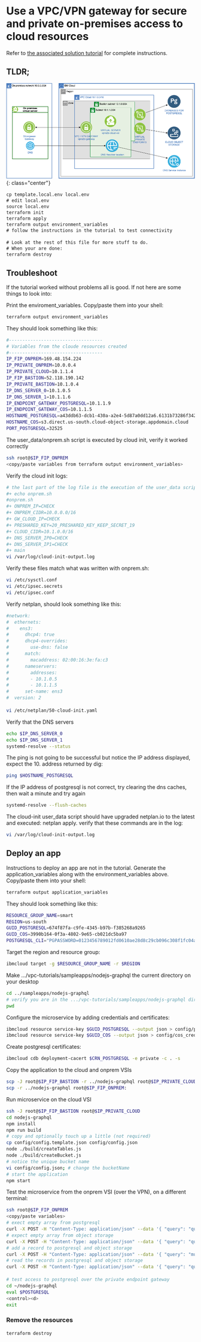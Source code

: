 # Use a VPC/VPN gateway for secure and private on-premises access to cloud resources

Refer to [the associated solution tutorial](https://cloud.ibm.com/docs/solution-tutorials?topic=solution-tutorials-vpc-site2site-vpn#create-vpc) for complete instructions.

## TLDR;

![Architecture](./images/vpc-site2site-vpn-tutorial.png){: class="center"}

```
cp template.local.env local.env
# edit local.env
source local.env
terraform init
terraform apply
terraform output environment_variables
# follow the instructions in the tutorial to test connectivity

# Look at the rest of this file for more stuff to do.
# When your are done:
terraform destroy
```

## Troubleshoot
If the tutorial worked without problems all is good.  If not here are some things to look into:

Print the enviroment_variables.  Copy/paste them into your shell:

``` sh
terraform output environment_variables
```

They should look something like this:

``` sh
#-----------------------------------
# Variables from the cloude resources created
#-----------------------------------
IP_FIP_ONPREM=169.48.154.224
IP_PRIVATE_ONPREM=10.0.0.4
IP_PRIVATE_CLOUD=10.1.1.4
IP_FIP_BASTION=52.118.190.142
IP_PRIVATE_BASTION=10.1.0.4
IP_DNS_SERVER_0=10.1.0.5
IP_DNS_SERVER_1=10.1.1.6
IP_ENDPOINT_GATEWAY_POSTGRESQL=10.1.1.9
IP_ENDPOINT_GATEWAY_COS=10.1.1.5
HOSTNAME_POSTGRESQL=a43ddb63-dcb1-430a-a2e4-5d87a0dd12a6.6131b73286f34215871dfad7254b4f7d.private.databases.appdomain.cloud
HOSTNAME_COS=s3.direct.us-south.cloud-object-storage.appdomain.cloud
PORT_POSTGRESQL=32525
```

The user_data/onprem.sh script is executed by cloud init, verify it worked correctly

``` sh
ssh root@$IP_FIP_ONPREM
<copy/paste variables from terraform output environment_variables>
```

Verify the cloud init logs:
``` sh
# the last part of the log file is the execution of the user_data script, look for stuff something like this:
#+ echo onprem.sh
#onprem.sh
#+ ONPREM_IP=CHECK
#+ ONPREM_CIDR=10.0.0.0/16
#+ GW_CLOUD_IP=CHECK
#+ PRESHARED_KEY=20_PRESHARED_KEY_KEEP_SECRET_19
#+ CLOUD_CIDR=10.1.0.0/16
#+ DNS_SERVER_IP0=CHECK
#+ DNS_SERVER_IP1=CHECK
#+ main
vi /var/log/cloud-init-output.log
```


Verify these files match what was written with onprem.sh:
``` sh
vi /etc/sysctl.conf
vi /etc/ipsec.secrets
vi /etc/ipsec.conf
```

Verify netplan, should look something like this:
``` sh
#network:
#  ethernets:
#    ens3:
#      dhcp4: true
#      dhcp4-overrides:
#        use-dns: false
#      match:
#        macaddress: 02:00:16:3e:fa:c3
#      nameservers:
#        addresses:
#        - 10.1.0.5
#        - 10.1.1.5
#      set-name: ens3
#  version: 2

vi /etc/netplan/50-cloud-init.yaml
```

Verify that the DNS servers
``` sh
echo $IP_DNS_SERVER_0
echo $IP_DNS_SERVER_1
systemd-resolve --status
```

The ping is not going to be successful but notice the IP address displayed, expect the 10. address returned by dig:
``` sh
ping $HOSTNAME_POSTGRESQL
```

If the IP address of postgresql is not correct, try clearing the dns caches, then wait a minute and try again
``` sh
systemd-resolve --flush-caches
```

The cloud-init user_data script should have upgraded netplan.io to the latest and executed: netplan apply.
verify that these commands are in the log:
``` sh
vi /var/log/cloud-init-output.log
```
## Deploy an app

Instructions to deploy an app are not in the tutorial.  Generate the application_variables along with the environment_variables above.  Copy/paste them into your shell:

``` sh
terraform output application_variables
```

They should look something like this:

``` sh
RESOURCE_GROUP_NAME=smart
REGION=us-south
GUID_POSTGRESQL=674f87fa-c9fe-4345-b97b-f385268a9265
GUID_COS=3990b164-0f3a-4802-9e65-cb021dc5ba97
POSTGRESQL_CLI="PGPASSWORD=0123456789012fd0610ae28d8c29cb096c308f1fc04ad3cdc89e02ab7baaacbc1 PGSSLROOTCERT=01234567890129-11e9-a1c2-52b4b41c25ad psql 'host=a43ddb63-dcb1-430a-a2e4-5d87a0dd12a6.6131b73286f34215871dfad7254b4f7d.private.databases.appdomain.cloud port=32525 dbname=ibmclouddb user=ibm_cloud_674f87fa_c9fe_4345_b97b_f385268a9265 sslmode=verify-full'"
```

Target the region and resource group:
```sh
ibmcloud target -g $RESOURCE_GROUP_NAME -r $REGION
```

Make .../vpc-tutorials/sampleapps/nodejs-graphql the current directory on your desktop
```sh
cd ../sampleapps/nodejs-graphql
# verify you are in the .../vpc-tutorials/sampleapps/nodejs-graphql directory
pwd
```

Configure the microservice by adding credentials and certificates:
```sh
ibmcloud resource service-key $GUID_POSTGRESQL --output json > config/pg_credentials.json
ibmcloud resource service-key $GUID_COS --output json > config/cos_credentials.json
```

Create postgresql certificates:
```sh
ibmcloud cdb deployment-cacert $CRN_POSTGRESQL -e private -c . -s
```

Copy the application to the cloud and onprem VSIs
```sh
scp -J root@$IP_FIP_BASTION -r ../nodejs-graphql root@$IP_PRIVATE_CLOUD:
scp -r ../nodejs-graphql root@$IP_FIP_ONPREM:
```

Run microservice on the cloud VSI
```sh
ssh -J root@$IP_FIP_BASTION root@$IP_PRIVATE_CLOUD
cd nodejs-graphql
npm install
npm run build
# copy and optionally touch up a little (not required)
cp config/config.template.json config/config.json
node ./build/createTables.js
node ./build/createBucket.js
# notice the unique bucket name
vi config/config.json; # change the bucketName
# start the application
npm start
```

Test the microservice from the onprem VSI (over the VPN), on a different terminal:
```sh
ssh root@$IP_FIP_ONPREM
<copy/paste variables>
# exect empty array from postgresql
curl -X POST -H "Content-Type: application/json" --data '{ "query": "query read_database { read_database { id balance transactiontime } }" }' http://$IP_PRIVATE_CLOUD/api/bank
# expect empty array from object storage
curl -X POST -H "Content-Type: application/json" --data '{ "query": "query read_items { read_items { key size modified } }" }' http://$IP_PRIVATE_CLOUD/api/bank
# add a record to postgresql and object storage
curl -X POST -H "Content-Type: application/json" --data '{ "query": "mutation add_to_database_and_storage_bucket { add(balance: 10, item_content: \"Payment for movie, popcorn and drink...\") { id status } }" }' http://$IP_PRIVATE_CLOUD/api/bank
# read the records in postgresql and object storage
curl -X POST -H "Content-Type: application/json" --data '{ "query": "query read_database_and_items { read_database { id balance transactiontime } read_items { key size modified } }" }' http://$IP_PRIVATE_CLOUD/api/bank

# test access to postgresql over the private endpoint gateway
cd ~/nodejs-graphql
eval $POSTGRESQL
<control><d>
exit
```

### Remove the resources

   ```
   terraform destroy
   ```